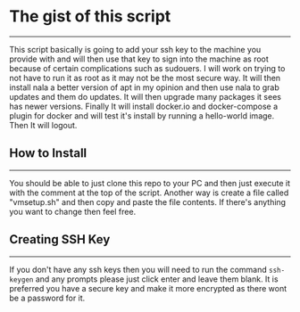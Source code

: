 #                                 The gist of this script
- - -
This script basically is going to add your ssh key to the machine you provide with and will then use that key to sign into the machine as root because of certain complications such as sudouers. I will work on trying to not have to run it as root as it may not be the most secure way. It will then install nala a better version of apt in my opinion and then use nala to grab updates and them do updates. It will then upgrade many packages it sees has newer versions. Finally It will install docker.io and docker-compose a plugin for docker and will test it's install by running a hello-world image. Then It will logout.
##                                     How to Install
- - -
You should be able to just clone this repo to your PC and then just execute it with the comment at the top of the script. Another way is create a file called "vmsetup.sh"  and then copy and paste the file contents. If there's anything you want to change then feel free.
##                                  Creating SSH Key
- - -
If you don't have any ssh keys then you will need to run the command `ssh-keygen` and any prompts please just click enter and leave them blank. It is preferred you have a secure key and make it more encrypted as there wont be a password for it.

